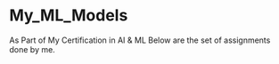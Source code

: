 # My_ML_Models
As Part of My Certification in AI &amp; ML Below are the set of assignments done by me.
